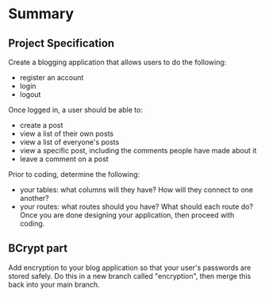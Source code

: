 # **Summary**

## Project Specification
Create a blogging application that allows users to do the following:
- register an account
- login
- logout

Once logged in, a user should be able to:
- create a post
- view a list of their own posts
- view a list of everyone's posts
- view a specific post, including the comments people have made about it
- leave a comment on a post

Prior to coding, determine the following:
- your tables: what columns will they have? How will they connect to one another?
- your routes: what routes should you have? What should each route do?
Once you are done designing your application, then proceed with coding.

## **BCrypt part**
Add encryption to your blog application so that your user's passwords are stored safely. Do this in a new branch called "encryption", then merge this back into your main branch.

